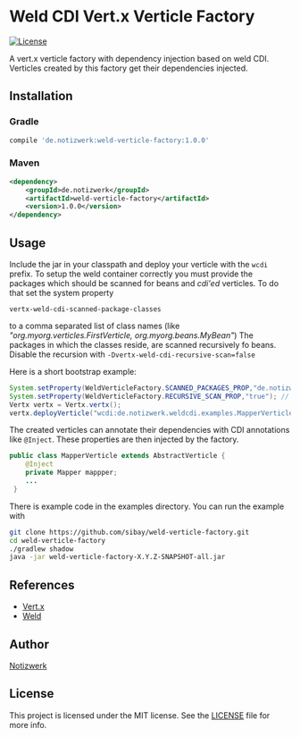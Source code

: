 # Weld CDI Vert.x Verticle Factory

[![License](http://img.shields.io/:license-mit-blue.svg?style=flat)](http://doge.mit-license.org)

A vert.x verticle factory with dependency injection based on weld CDI. Verticles created by this factory get their dependencies injected.

## Installation

### Gradle

```gradle
compile 'de.notizwerk:weld-verticle-factory:1.0.0'
```

### Maven

```xml
<dependency>
    <groupId>de.notizwerk</groupId>
    <artifactId>weld-verticle-factory</artifactId>
    <version>1.0.0</version>
</dependency>
```

## Usage

Include the jar in your classpath and deploy your verticle with the ```wcdi``` prefix. To setup the weld container correctly you must provide
the packages which should be scanned for beans and _cdi'ed_ verticles. To do that set the system property 
```
vertx-weld-cdi-scanned-package-classes
```
to a comma separated list of class names (like _"org.myorg.verticles.FirstVerticle, org.myorg.beans.MyBean"_)  The packages in which the classes reside, are scanned recursively fo beans. Disable the recursion with ```-Dvertx-weld-cdi-recursive-scan=false``` 

Here is a short bootstrap example:
```java
System.setProperty(WeldVerticleFactory.SCANNED_PACKAGES_PROP,"de.notizwerk.weldcdi.examples.Bootstrap");
System.setProperty(WeldVerticleFactory.RECURSIVE_SCAN_PROP,"true"); // is true by default
Vertx vertx = Vertx.vertx();
vertx.deployVerticle("wcdi:de.notizwerk.weldcdi.examples.MapperVerticle");
```

The created verticles can annotate their dependencies with CDI annotations like `@Inject`. These properties are then injected by the factory.
```java
public class MapperVerticle extends AbstractVerticle {
    @Inject
    private Mapper mappper;
    ...
 }
```


There is example code in the examples directory. You can run the example with

```bash
git clone https://github.com/sibay/weld-verticle-factory.git
cd weld-verticle-factory
./gradlew shadow
java -jar weld-verticle-factory-X.Y.Z-SNAPSHOT-all.jar
```

## References

* [Vert.x](vertx.io)
* [Weld](http://weld.cdi-spec.org/)

## Author

[Notizwerk](notizwerk.de)

## License

This project is licensed under the MIT license. See the [LICENSE](LICENSE.txt) file for more info.
